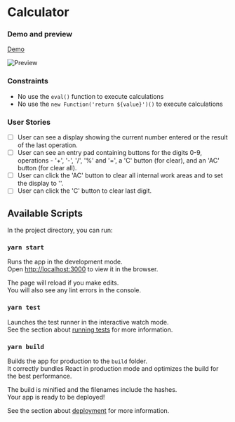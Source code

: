 # Calculator

### Demo and preview

[Demo](https://carlosrbta.github.io/react-calculator/)

![Preview](https://user-images.githubusercontent.com/1446193/75791712-bc38f080-5d4b-11ea-87f2-1922cfba0689.png)

### Constraints

- No use the `eval()` function to execute calculations
- No use the `new Function('return ${value}')()` to execute calculations

### User Stories

- [ ] User can see a display showing the current number entered or the result of the last operation.
- [ ] User can see an entry pad containing buttons for the digits 0-9, operations - '+', '-', '/', '%' and '=', a 'C' button (for clear), and an 'AC' button (for clear all).
- [ ] User can click the 'AC' button to clear all internal work areas and to set the display to ''.
- [ ] User can click the 'C' button to clear last digit.

## Available Scripts

In the project directory, you can run:

### `yarn start`

Runs the app in the development mode.<br />
Open [http://localhost:3000](http://localhost:3000) to view it in the browser.

The page will reload if you make edits.<br />
You will also see any lint errors in the console.

### `yarn test`

Launches the test runner in the interactive watch mode.<br />
See the section about [running tests](https://facebook.github.io/create-react-app/docs/running-tests) for more information.

### `yarn build`

Builds the app for production to the `build` folder.<br />
It correctly bundles React in production mode and optimizes the build for the best performance.

The build is minified and the filenames include the hashes.<br />
Your app is ready to be deployed!

See the section about [deployment](https://facebook.github.io/create-react-app/docs/deployment) for more information.
